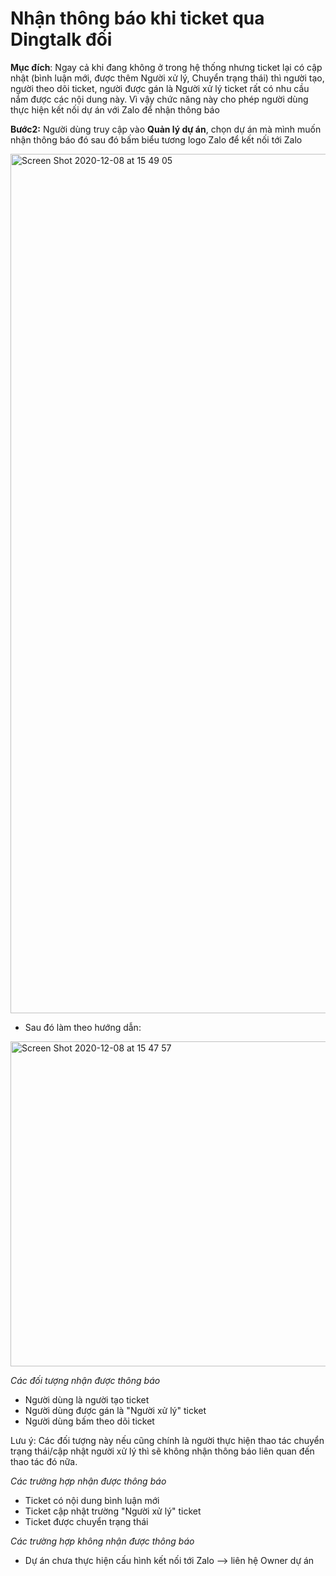 # Nhận thông báo khi ticket qua Dingtalk đối

**Mục đích**: Ngay cả khi đang không ở trong hệ thống nhưng ticket lại có cập nhật  (bình luận mới, được thêm Người xử lý, Chuyển trạng thái) thì người tạo, người theo dõi ticket, người được gán là Người xử lý ticket rất có nhu cầu nắm được các nội dung này. Vì vậy chức năng này cho phép người dùng thực hiện kết nối dự án với Zalo để nhận thông báo

**Bước2:** Người dùng truy cập vào **Quản lý dự án**, chọn dự án mà mình muốn nhận thông báo đó sau đó bấm biểu tương logo Zalo để kết nối tới Zalo

<img width="1375" alt="Screen Shot 2020-12-08 at 15 49 05" src="https://user-images.githubusercontent.com/73808891/101461059-f7b4bb00-396c-11eb-8818-339affaaa6a5.png">

- Sau đó làm theo hướng dẫn:

<img width="520" alt="Screen Shot 2020-12-08 at 15 47 57" src="https://user-images.githubusercontent.com/73808891/101461226-2a5eb380-396d-11eb-8727-4e912f91b86b.png">


*Các đối tượng nhận được thông báo* 

- Người dùng là người tạo ticket
- Người dùng được gán là "Người xử lý" ticket
- Người dùng bấm theo dõi ticket


Lưu ý: Các đối tượng này nếu cũng chính là người thực hiện thao tác chuyển trạng thái/cập nhật người xử lý thì sẽ không nhận thông báo liên quan đến thao tác đó nữa.

*Các trường hợp nhận được thông báo* 

- Ticket có nội dung bình luận mới
- Ticket cập nhật trường "Người xử lý" ticket
- Ticket được chuyển trạng thái

*Các trường hợp không nhận được thông báo* 

- Dự án chưa thực hiện cấu hình kết nối tới Zalo --> liên hệ Owner dự án



